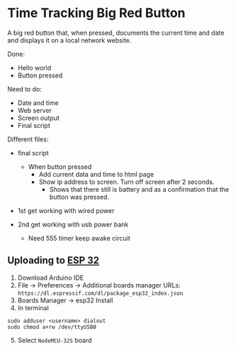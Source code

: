 # Time Tracking Big Red Button

A big red button that, when pressed, documents the current time and date and displays it on a local network website.

Done:
- Hello world
- Button pressed

Need to do:
- Date and time
- Web server
- Screen output
- Final script

Different files:
- final script
	- When button pressed
		- Add current data and time to html page
		- Show ip address to screen. Turn off screen after 2 seconds.
			- Shows that there still is battery and as a confirmation that the button was pressed.

- 1st get working with wired power
- 2nd get working with usb power bank
	- Need 555 timer keep awake circuit

## Uploading to [ESP 32](https://www.amazon.com/gp/product/B0718T232Z/ref=ppx_yo_dt_b_asin_title_o00_s01?ie=UTF8&psc=1)
1. Download Arduino IDE
2. File -> Preferences -> Additional boards manager URLs: `https://dl.espressif.com/dl/package_esp32_index.json`
3. Boards Manager -> esp32 Install
4. In terminal
```
sudo adduser <username> dialout
sudo chmod a+rw /dev/ttyUSB0
```
5. Select `NodeMCU-32S` board